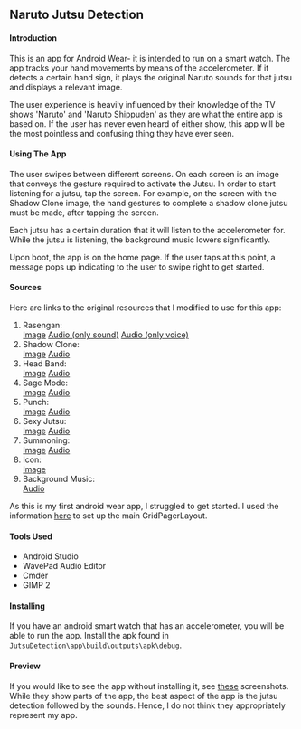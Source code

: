 ## Naruto Jutsu Detection

#### Introduction
This is an app for Android Wear- it is intended to run on a smart watch. The app tracks your
hand movements by means of the accelerometer. If it detects a certain hand sign, it plays the original
Naruto sounds for that jutsu and displays a relevant image.

The user experience is heavily influenced by their knowledge of the TV shows 'Naruto' and 'Naruto Shippuden' as they are what the
entire app is based on. If the user has never even heard of either show, this app will be the most pointless
and confusing thing they have ever seen.

#### Using The App
The user swipes between different screens. On each screen is an image that conveys
the gesture required to activate the Jutsu. In order to start listening for a jutsu, tap the screen. For example,
on the screen with the Shadow Clone image, the hand gestures to complete a shadow clone jutsu must be made, after
tapping the screen.

Each jutsu has a certain duration that it will listen to the accelerometer for. While the jutsu is listening,
the background music lowers significantly.

Upon boot, the app is on the home page. If the user taps at this point, a message pops up indicating to the user
to swipe right to get started.

#### Sources
Here are links to the original resources that I modified to use for this app: <br>
1. Rasengan: <br>
[Image](https://www.wattpad.com/526605763-my-minimalist-artbook-069-anime-uzumaki-naruto)
[Audio (only sound)](https://www.youtube.com/watch?v=qODByY9FJto)
[Audio (only voice)](https://www.youtube.com/watch?v=gpvhMRdbihs)
2. Shadow Clone: <br>
[Image](https://www.pinterest.ie/pin/433893745331333543/?lp=true)
[Audio](https://www.youtube.com/watch?v=CExOXxQbqp8)
3. Head Band: <br>
[Image](https://www.reddit.com/r/Naruto/comments/2l2wta/naruto_minimalistic_fan_art_created_by_me/)
[Audio](-)
4. Sage Mode: <br>
[Image](https://www.pinterest.ie/pin/348114246178464303/)
[Audio](https://www.youtube.com/watch?v=cOuCR5m0uXQ)
5. Punch: <br>
[Image](https://www.pinterest.ie/pin/345229127670866249/)
[Audio](https://www.youtube.com/watch?v=93NUlklSPzw)
6. Sexy Jutsu: <br>
[Image](https://in.pinterest.com/pin/824581012997581421/)
[Audio](https://www.youtube.com/watch?v=9uZgZ7BWqUo&t=24s)
7. Summoning: <br>
[Image](https://www.pinterest.ie/pin/814729388817161143/)
[Audio](https://www.youtube.com/watch?v=9uZgZ7BWqUo&t=24s)
8. Icon: <br>
[Image](https://cdn2.iconfinder.com/data/icons/ballicons-2-free/100/smart_watch-512.png)
9. Background Music: <br>
[Audio](https://www.youtube.com/watch?v=3Pt61puO3v4)

As this is my first android wear app, I struggled to get started. I used the information [here](http://www.learnandroidwear.com/sample-3/)
to set up the main GridPagerLayout.

#### Tools Used
- Android Studio
- WavePad Audio Editor
- Cmder
- GIMP 2

#### Installing
If you have an android smart watch that has an accelerometer, you will be able to run the app. Install the apk
found in `JutsuDetection\app\build\outputs\apk\debug`.

#### Preview
If you would like to see the app without installing it, see [these](https://github.com/logiczsniper/Naruto-Jutsu-Detection-on-Android-Wear/tree/master/screenshots) screenshots.
While they show parts of the app, the best aspect of the app is the jutsu detection followed by the sounds. Hence,
I do not think they appropriately represent my app.


